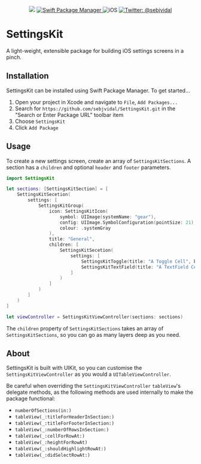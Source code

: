 <p align="center">
    <img src="https://img.shields.io/badge/Swift-5.2-orange.svg" />
    <a href="https://swift.org/package-manager">
        <img src="https://img.shields.io/badge/spm-compatible-brightgreen.svg?style=flat" alt="Swift Package Manager" />
    </a>
     <img src="https://img.shields.io/badge/platforms-iOS-brightgreen.svg?style=flat" alt="iOS" />
    <a href="https://twitter.com/johnsundell">
        <img src="https://img.shields.io/badge/twitter-@sebjvidal-blue.svg?style=flat" alt="Twitter: @sebjvidal" />
    </a>
</p>

# SettingsKit

A light-weight, extensible package for building iOS settings screens in a pinch.

## Installation
SettingsKit can be installed using Swift Package Manager. To get started...
1. Open your project in Xcode and navigate to `File`, `Add Packages...`
2. Search for `https://github.com/sebjvidal/SettingsKit.git` in the "Search or Enter Package URL" toolbar item
3. Choose `SettingsKit`
4. Click `Add Package`

## Usage
To create a new settings screen, create an array of `SettingsKitSections`. A section has a `children` and optional `header` and `footer` parameters.
```swift
import SettingsKit

let sections: [SettingsKitSection] = [
    SettingsKitSecetion(
        settings: [
            SettingsKitGroup(
                icon: SettingsKitIcon(
                    symbol: UIImage(systemName: "gear"),
                    config: UIImage.SymbolConfiguration(pointSize: 21),
                    colour: .systemGray
                ),
                title: "General",
                children: [
                    SettingsKitSecetion(
                        settings: [
                            SettingsKitToggle(title: "A Toggle Cell", key: "toggle")
                            SettingsKitTextField(title: "A TextField Cell", key: "textField")
                        ]
                    )
                ]
            )
        ]
    )
]

let viewController = SettingsKitViewController(sections: sections)
```
The `children` property of `SettingsKitSections` takes an array of `SettingsKitSections`, so you can go as many layers deep as you need.

## About
SettingsKit is built with UIKit, so you can customise the `SettingsKitViewController` as you would a `UITableViewController`.

Be careful when overriding the `SettingsKitViewController` `tableView`'s delegate methods, as the following methods are used internally to make the package functional: 
- `numberOfSections(in:)`
- `tableView(_:titleForHeaderInSection:)`
- `tableView(_:titleForFooterInSection:)`
- `tableView(_:numberOfRowsInSection:)`
- `tableView(_:cellForRowAt:)`
- `tableView(_:heightForRowAt)`
- `tableView(_:shouldHighlightRowAt:)`
- `tableView(_:didSelectRowAt:)`
